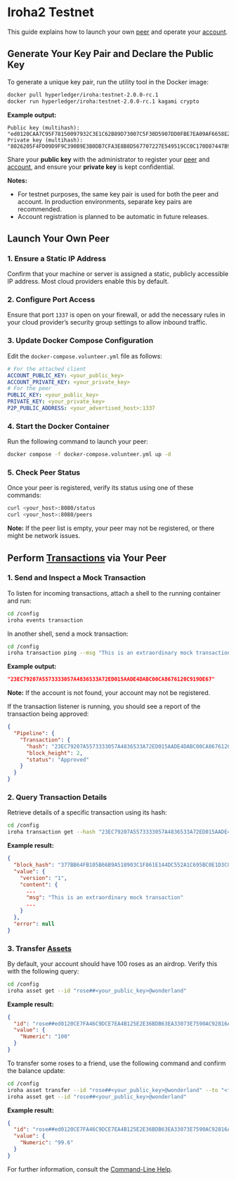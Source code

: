 # Iroha2 Testnet

[peer]: https://hyperledger-iroha.github.io/iroha-2-docs/reference/glossary.html#peer
[account]: https://hyperledger-iroha.github.io/iroha-2-docs/guide/configure/client-configuration.html#user-account
[assets]: https://hyperledger-iroha.github.io/iroha-2-docs/reference/glossary.html#asset
[transactions]: https://hyperledger-iroha.github.io/iroha-2-docs/blockchain/transactions.html#transactions
[query]: https://hyperledger-iroha.github.io/iroha-2-docs/reference/glossary.html#iroha-query

This guide explains how to launch your own [peer] and operate your [account].

## Generate Your Key Pair and Declare the Public Key

To generate a unique key pair, run the utility tool in the Docker image:

```bash
docker pull hyperledger/iroha:testnet-2.0.0-rc.1
docker run hyperledger/iroha:testnet-2.0.0-rc.1 kagami crypto
```

__Example output:__

```log
Public key (multihash): "ed0120CAA7C95F78150097932C3E1C62B89D73007C5F30D5907DD0FBE7EA09AF6658E2"
Private key (multihash): "8026205F4FD09D9F9C390B9E3B0DB7CFA3E8B8D567707227E549519CC0C170D87447B9"
```

Share your __public key__ with the administrator to register your [peer] and [account], and ensure your __private key__ is kept confidential.

__Notes:__

* For testnet purposes, the same key pair is used for both the peer and account. In production environments, separate key pairs are recommended.
* Account registration is planned to be automatic in future releases.

## Launch Your Own Peer

### 1. Ensure a Static IP Address

Confirm that your machine or server is assigned a static, publicly accessible IP address. Most cloud providers enable this by default.

### 2. Configure Port Access

Ensure that port `1337` is open on your firewall, or add the necessary rules in your cloud provider’s security group settings to allow inbound traffic.

### 3. Update Docker Compose Configuration

Edit the `docker-compose.volunteer.yml` file as follows:

```yml
# For the attached client
ACCOUNT_PUBLIC_KEY: <your_public_key>
ACCOUNT_PRIVATE_KEY: <your_private_key>
# For the peer
PUBLIC_KEY: <your_public_key>
PRIVATE_KEY: <your_private_key>
P2P_PUBLIC_ADDRESS: <your_advertised_host>:1337
```

### 4. Start the Docker Container

Run the following command to launch your peer:

```bash
docker compose -f docker-compose.volunteer.yml up -d
```

### 5. Check Peer Status

Once your peer is registered, verify its status using one of these commands:

```bash
curl <your_host>:8080/status
curl <your_host>:8080/peers
```

__Note:__ If the peer list is empty, your peer may not be registered, or there might be network issues.

## Perform [Transactions] via Your Peer

### 1. Send and Inspect a Mock Transaction

To listen for incoming transactions, attach a shell to the running container and run:

```bash
cd /config
iroha events transaction
```

In another shell, send a mock transaction:

```bash
cd /config
iroha transaction ping --msg "This is an extraordinary mock transaction"
```

__Example output:__

```json
"23EC79207A5573333057A4836533A72ED015AADE4DABC00CA8676120C919DE67"
```

__Note:__ If the account is not found, your account may not be registered.

If the transaction listener is running, you should see a report of the transaction being approved:

```json
{
  "Pipeline": {
    "Transaction": {
      "hash": "23EC79207A5573333057A4836533A72ED015AADE4DABC00CA8676120C919DE67",
      "block_height": 2,
      "status": "Approved"
    }
  }
}
```

### 2. Query Transaction Details

Retrieve details of a specific transaction using its hash:

```bash
cd /config
iroha transaction get --hash "23EC79207A5573333057A4836533A72ED015AADE4DABC00CA8676120C919DE67"
```

__Example result:__

```json
{
  "block_hash": "377BB64FB105B66B9A518903C1F861E144DC552A1C695BC0E1D3C87DE004B6CD",
  "value": {
    "version": "1",
    "content": {
      ...
      "msg": "This is an extraordinary mock transaction"
      ...
    }
  },
  "error": null
}
```

### 3. Transfer [Assets]

By default, your account should have 100 roses as an airdrop. Verify this with the following query:

```bash
cd /config
iroha asset get --id "rose##<your_public_key>@wonderland"
```

__Example result:__

```json
{
  "id": "rose##ed0120CE7FA46C9DCE7EA4B125E2E36BDB63EA33073E7590AC92816AE1E861B7048B03@wonderland",
  "value": {
    "Numeric": "100"
  }
}
```

To transfer some roses to a friend, use the following command and confirm the balance update:

```bash
cd /config
iroha asset transfer --id "rose##<your_public_key>@wonderland" --to "<friend_public_key>@wonderland" --quantity 0.4
iroha asset get --id "rose##<your_public_key>@wonderland"
```

__Example result:__

```json
{
  "id": "rose##ed0120CE7FA46C9DCE7EA4B125E2E36BDB63EA33073E7590AC92816AE1E861B7048B03@wonderland",
  "value": {
    "Numeric": "99.6"
  }
}
```

For further information, consult the [Command-Line Help](../crates/iroha_cli/CommandLineHelp.md).
